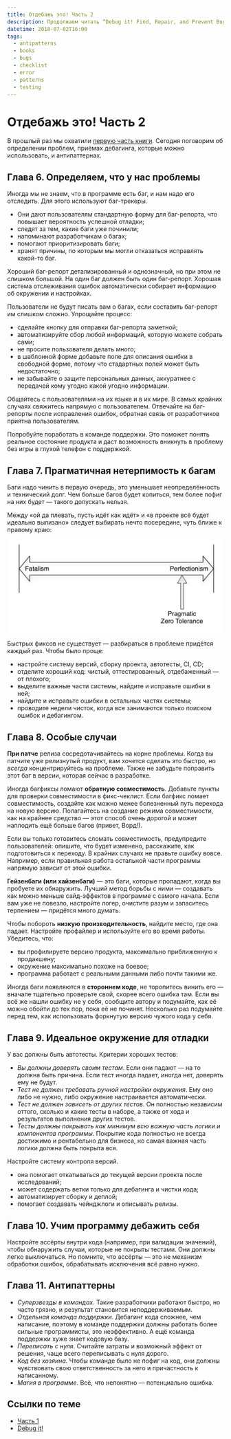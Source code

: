```yaml
---
title: Отдебажь это! Часть 2
description: Продолжаем читать “Debug it! Find, Repair, and Prevent Bugs in Your Code”.
datetime: 2018-07-02T16:00
tags:
  - antipatterns
  - books
  - bugs
  - checklist
  - error
  - patterns
  - testing
---
```


# Отдебажь это! Часть 2

В прошлый раз мы охватили [первую часть книги](/blog/debug-it/). Сегодня поговорим об определении проблем, приёмах дебагинга, которые можно использовать, и антипаттернах.

## Глава 6. Определяем, что у нас проблемы

Иногда мы не знаем, что в программе есть баг, и нам надо его отследить. Для этого используют баг-трекеры.

- Они дают пользователям стандартную форму для баг-репорта, что повышает вероятность успешной отладки;
- следят за тем, какие баги уже починили;
- напоминают разработчикам о багах;
- помогают приоритизировать баги;
- хранят причины, по которым мы могли отказаться исправлять какой-то баг.

Хороший баг-репорт детализированный и однозначный, но при этом не слишком большой. На один баг должен быть один баг-репорт. Хорошая система отслеживания ошибок автоматически собирает информацию об окружении и настройках.

Пользователи не будут писать вам о багах, если составить баг-репорт им слишком сложно. Упрощайте процесс:

- сделайте кнопку для отправки баг-репорта заметной;
- автоматизируйте сбор любой информаций, которую можете собрать сами;
- не просите пользователя делать много;
- в шаблонной форме добавьте поле для описания ошибки в свободной форме, потому что стадартных полей может быть недостаточно;
- не забывайте о защите персональных данных, аккуратнее с передачей кому угодно какой угодно информации.

Общайтесь с пользователями на их языке и в их мире. В самых крайних случаях свяжитесь напрямую с пользователем. Отвечайте на баг-репорты после исправления ошибок, обратная связь от разработчиков приятна пользователям.

Попробуйте поработать в команде поддержки. Это поможет понять реальное состояние продукта и даст возможность вникнуть в проблему без игры в глухой телефон с поддержкой.

## Глава 7. Прагматичная нетерпимость к багам

Баги надо чинить в первую очередь, это уменьшает неопределённость и технический долг. Чем больше багов будет копиться, тем более пофиг на них будет — такого допускать нельзя.

Между «ой да плевать, пусть идёт как идёт» и «в проекте всё будет идеально вылизано» следует выбирать нечто посередине, чуть ближе к правому краю:

![Прагматичная нетерпимость находится почти по середине, чуть ближе к перфекционизму](./zero-tolerance.webp)

Быстрых фиксов не существует — разбираться в проблеме придётся каждый раз. Чтобы было проще:

- настройте систему версий, сборку проекта, автотесты, CI, CD;
- отделите хороший код: чистый, оттестированный, отдебаженный — от плохого;
- выделите важные части системы, найдите и исправьте ошибки в ней;
- найдите и исправьте ошибки в остальных частях системы;
- проводите недели чисток, когда все занимаются только поиском ошибок и дебагингом.

## Глава 8. Особые случаи

**При патче** релиза сосредотачивайтесь на корне проблемы. Когда вы патчите уже релизнутый продукт, вам хочется сделать это быстро, но _всегда_ концентрируйтесь на проблеме. Также не забудьте поправить этот баг в версии, которая сейчас в разработке.

Иногда багфиксы ломают **обратную совместимость**. Добавьте пункты для проверки совместимости в фикс-чеклист. Если багфикс ломает совместимость, создайте как можно менее болезненный путь перехода на новую версию. Полагайтесь на создание режима совместимости, как на крайнее средство — этот способ очень дорогой и может наплодить ещё больше багов (привет, Ворд!).

Если вы только готовитесь сломать совместимость, предупредите пользователей: опишите, что будет изменено, расскажите, как подготовиться к переходу. В крайних случаях не правьте ошибку вовсе. Например, если правильная работа остальной части программы напрямую зависит от этой ошибки.

**Гейзенбаги (или хайзенбаги)** — это баги, которые пропадают, когда вы пробуете их обнаружить. Лучший метод борьбы с ними — создавать как можно меньше сайд-эффектов в программе с самого начала. Если вам уже не повезло, настройте логер, очистите разум и запаситесь терпением — придётся много думать.

Чтобы побороть **низкую производительность**, найдите место, где она падает. Настройте профайлер и используйте его во время работы. Убедитесь, что:

- вы профилируете версию продукта, максимально приближенную к продакшену;
- окружение максимально похоже на боевое;
- программа работает с реальными данными либо почти такими же.

Иногда баги появляются в **стороннем коде**, не торопитесь винить его — вначале тщательно проверьте свой, скорее всего ошибка там. Если вы всё же нашли ошибку не у себя, сообщите автору и подумайте, как её можно обойти до тех пор, пока её не починят. Несколько раз подумайте перед тем, как использовать форкнутую версию чужого кода у себя.

## Глава 9. Идеальное окружение для отладки

У вас должны быть автотесты. Критерии хороших тестов:

- _Вы должны доверять своим тестам_. Если они падают — на то должна быть причина. Если тест иногда падает, иногда нет, доверять ему не будут.
- _Тест не должен требовать ручной настройки окружения_. Ему оно либо не нужно, либо окружение настраивается автоматически.
- _Тест не должен зависеть от других тестов_. Он полностью независим оттого, сколько и какие тесты в наборе, а также от хода и результатов выполнения других тестов.
- _Тесты должны покрывать как минимум всю важную часть логики и компонентов программы_. Покрытие кода полностью не всегда достижимо и рентабельно для бизнеса, но самая важная часть логики должна быть покрыта вся.

Настройте систему контроля версий.

- она помогает откатываться до текущей версии проекта после исследований;
- может содержать ветки только для дебагинга и чистки кода;
- автоматизирует сборку и деплой;
- помогает создавать чейнджлоги и описывать релизы.

## Глава 10. Учим программу дебажить себя

Настройте ассёрты внутри кода (например, при валидации значений), чтобы обнаружить случаи, которые не покрыты тестами. Они должны легко выключаться. Но помните, что ассёрты — это не механизм обработки ошибок, обрабатывать исключения всё равно нужно.

## Глава 11. Антипаттерны

- _Суперзвезды в командах_. Такие разработчики работают быстро, но часто грязно, и результат становится неподдерживаемым.
- _Отдельная команда поддержки_. Дебагинг кода сложнее, чем написание, поэтому в команде поддержки должны работать более сильные программисты, это неэффективно. А ещё команда поддержки хуже знает кодовую базу.
- _Переписать с нуля_. Считайте затраты и возможный эффект от решения, чаще всего переписывать с нуля дорого.
- _Код без хозяина_. Чтобы команде было не пофиг на код, они должны чувствовать свою ответственность за него и причастность к написанному.
- _Магия в программе_. Всё, что непонятно — потенциально ошибка.

## Ссылки по теме

- [Часть 1](/blog/debug-it/)
- [Debug it!](https://www.amazon.com/Debug-Repair-Prevent-Pragmatic-Programmers/dp/193435628X)
